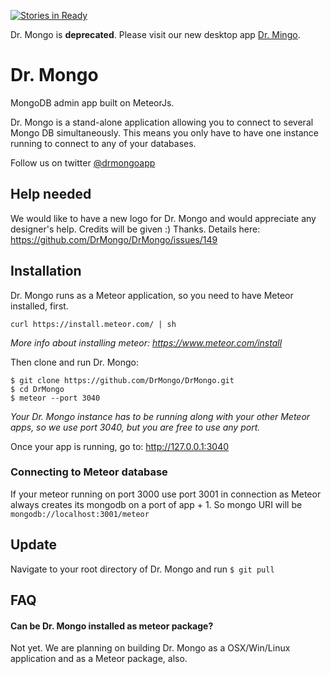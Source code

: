 [![Stories in Ready](https://badge.waffle.io/DrMongo/DrMongo.png?label=ready&title=Ready)](https://waffle.io/DrMongo/DrMongo)

Dr. Mongo is **deprecated**. Please visit our new desktop app [Dr. Mingo](http://www.drmingo.com/).

# Dr. Mongo

MongoDB admin app built on MeteorJs.

Dr. Mongo is a stand-alone application allowing you to connect to several Mongo DB simultaneously. This means you only have to have one instance running to connect to any of your databases.

Follow us on twitter [@drmongoapp](https://twitter.com/drmongoapp)

## Help needed
We would like to have a new logo for Dr. Mongo and would appreciate any designer's help. Credits will be given :) Thanks. Details here: https://github.com/DrMongo/DrMongo/issues/149

## Installation

Dr. Mongo runs as a Meteor application, so you need to have Meteor installed, first.
```
curl https://install.meteor.com/ | sh
```
_More info about installing meteor: https://www.meteor.com/install_

Then clone and run Dr. Mongo:
```
$ git clone https://github.com/DrMongo/DrMongo.git
$ cd DrMongo
$ meteor --port 3040
```
_Your Dr. Mongo instance has to be running along with your other Meteor apps, so we use port 3040, but you are free to use any port._

Once your app is running, go to: http://127.0.0.1:3040


### Connecting to Meteor database
If your meteor running on port 3000 use port 3001 in connection as Meteor always creates its mongodb on a port of app + 1. 
So mongo URI will be `mongodb://localhost:3001/meteor`

## Update
Navigate to your root directory of Dr. Mongo and run `$ git pull`

## FAQ
#### Can be Dr. Mongo installed as meteor package?
Not yet. We are planning on building Dr. Mongo as a OSX/Win/Linux application and as a Meteor package, also.
